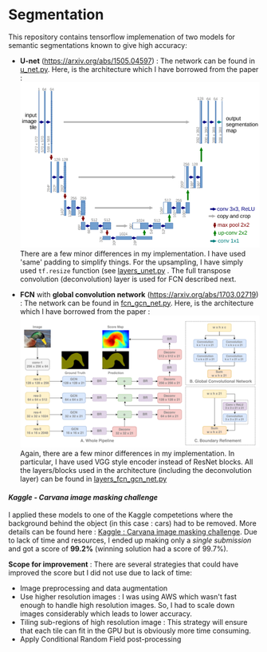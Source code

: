 # Segmentation

This repository contains tensorflow implemenation of two models for semantic segmentations known to give high accuracy:

* **U-net** (https://arxiv.org/abs/1505.04597) : The network can be found in [u_net.py](./u_net.py). Here, is the architecture which I have borrowed from the paper :
![unet](./misc/unet.png)
There are a few minor differences in my implementation. I have used 'same' padding to simplify things. For the upsampling, I have simply used `tf.resize` function (see [layers_unet.py](./layers_unet.py) . The full transpose convolution (deconvolution) layer is used for FCN described next. 

* **FCN** with **global convolution network**  (https://arxiv.org/abs/1703.02719) : The network can be found in [fcn_gcn_net.py](./fcn_gcn_net.py). Here, is the architecture which I have borrowed from the paper :
![fcn_gcn](./misc/fcn_gcn.png)
Again, there are a few minor differences in my implementation. In particular, I have used VGG style encoder instead of ResNet blocks. All the layers/blocks used in the architecture (including the deconvolution layer) can be found in [layers_fcn_gcn_net.py](./layers_fcn_gcn_net.py)

#### ***Kaggle - Carvana image masking challenge***
I applied these models to one of the Kaggle competetions where the background behind the object (in this case : cars) had to be removed. More details can be found here : [Kaggle : Carvana image masking challenge](https://www.kaggle.com/c/carvana-image-masking-challenge). Due to lack of time and resources, I ended up making only a *single submission* and got a score of **99.2%** (winning solution had a score of 99.7%). 


**Scope for improvement** :
There are several strategies that could have improved the score but I did not use due to lack of time:

* Image preprocessing and data augmentation 
* Use higher resolution images : I was using AWS which wasn't fast enough to handle high resolution images. So, I had to scale down images considerably which leads to lower accuracy.
* Tiling sub-regions of high resolution image : This strategy will ensure that each tile can fit in the GPU but is obviously more time consuming. 
* Apply Conditional Random Field post-processing
  